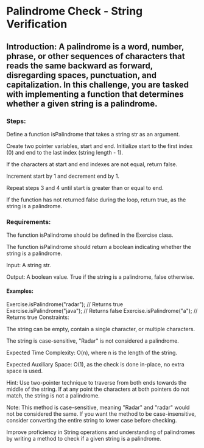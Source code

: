 # Palindrome Check - String Verification
## Introduction: A palindrome is a word, number, phrase, or other sequences of characters that reads the same backward as forward, disregarding spaces, punctuation, and capitalization. In this challenge, you are tasked with implementing a function that determines whether a given string is a palindrome.

### Steps:

Define a function isPalindrome that takes a string str as an argument.

Create two pointer variables, start and end. Initialize start to the first index (0) and end to the last index (string length - 1).

If the characters at start and end indexes are not equal, return false.

Increment start by 1 and decrement end by 1.

Repeat steps 3 and 4 until start is greater than or equal to end.

If the function has not returned false during the loop, return true, as the string is a palindrome.

### Requirements:

The function isPalindrome should be defined in the Exercise class.

The function isPalindrome should return a boolean indicating whether the string is a palindrome.

Input: A string str.

Output: A boolean value. True if the string is a palindrome, false otherwise.

#### Examples:

Exercise.isPalindrome("radar"); // Returns true
Exercise.isPalindrome("java"); // Returns false
Exercise.isPalindrome("a"); // Returns true
Constraints:

The string can be empty, contain a single character, or multiple characters.

The string is case-sensitive, "Radar" is not considered a palindrome.

Expected Time Complexity: O(n), where n is the length of the string.

Expected Auxiliary Space: O(1), as the check is done in-place, no extra space is used.

Hint: Use two-pointer technique to traverse from both ends towards the middle of the string. If at any point the characters at both pointers do not match, the string is not a palindrome.

Note: This method is case-sensitive, meaning "Radar" and "radar" would not be considered the same. If you want the method to be case-insensitive, consider converting the entire string to lower case before checking.

Improve proficiency in String operations and understanding of palindromes by writing a method to check if a given string is a palindrome.
